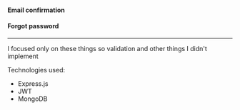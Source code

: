 #### Email confirmation
#### Forgot password

---

I focused only on these things so validation and other things I didn't implement

Technologies used:
- Express.js
- JWT
- MongoDB
